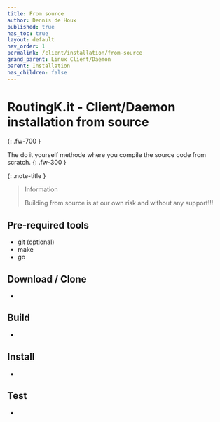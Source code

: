 ```yaml
---
title: From source
author: Dennis de Houx
published: true
has_toc: true
layout: default
nav_order: 1
permalink: /client/installation/from-source
grand_parent: Linux Client/Daemon
parent: Installation
has_children: false
---
```


# RoutingK.it - Client/Daemon installation from source

{: .fw-700 }

The do it yourself methode where you compile the source code from scratch.
{: .fw-300 }

{: .note-title }

> Information
>
> Building from source is at our own risk and without any support!!!

## Pre-required tools

- git (optional)
- make
- go

## Download / Clone

- <TODO>

## Build

- <TODO>

## Install

- <TODO>

## Test

- <TODO>
